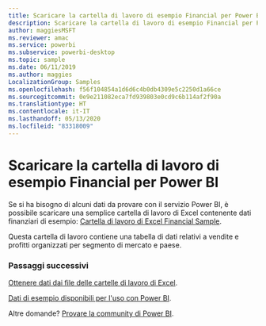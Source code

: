 ```yaml
---
title: Scaricare la cartella di lavoro di esempio Financial per Power BI
description: Scaricare la cartella di lavoro di esempio Financial per Power BI
author: maggiesMSFT
ms.reviewer: amac
ms.service: powerbi
ms.subservice: powerbi-desktop
ms.topic: sample
ms.date: 06/11/2019
ms.author: maggies
LocalizationGroup: Samples
ms.openlocfilehash: f56f104854a1d6d6c4b0db4309e5c2250d1a66ce
ms.sourcegitcommit: 0e9e211082eca7fd939803e0cd9c6b114af2f90a
ms.translationtype: HT
ms.contentlocale: it-IT
ms.lasthandoff: 05/13/2020
ms.locfileid: "83318009"
---
```

# <a name="download-the-financial-sample-workbook-for-power-bi"></a>Scaricare la cartella di lavoro di esempio Financial per Power BI
Se si ha bisogno di alcuni dati da provare con il servizio Power BI, è possibile scaricare una semplice cartella di lavoro di Excel contenente dati finanziari di esempio: [Cartella di lavoro di Excel Financial Sample](https://go.microsoft.com/fwlink/?LinkID=521962).

Questa cartella di lavoro contiene una tabella di dati relativi a vendite e profitti organizzati per segmento di mercato e paese.

### <a name="next-steps"></a>Passaggi successivi
[Ottenere dati dai file delle cartelle di lavoro di Excel](../connect-data/service-excel-workbook-files.md).

[Dati di esempio disponibili per l'uso con Power BI](sample-datasets.md).

Altre domande? [Provare la community di Power BI](https://community.powerbi.com/).
